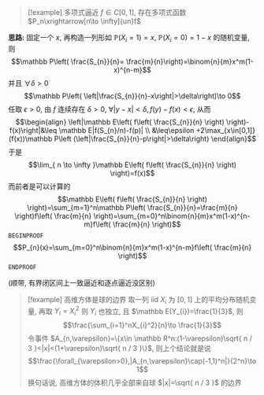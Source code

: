 
> [!example] 多项式逼近
> $f\in C[0,1]$, 存在多项式函数 $P_n\xrightarrow[n\to \infty]{un}f$

**思路:**
固定一个 $x$, 再构造一列形如 $\mathbb P(X_i=1)=x$, $\mathbb P(X_{i}=0)=1-x$ 的随机变量, 则
$$\mathbb P\left( \frac{S_{n}}{n}= \frac{m}{n}\right)=\binom{n}{m}x^m(1-x)^{n-m}$$
并且 $\forall\delta>0$
$$\mathbb P\left( \left|\frac{S_{n}}{n}-x\right|>\delta\right)\to 0$$
任取 $\epsilon>0$, 由 $f$ 连续存在 $\delta>0$, $\forall |y-x|<\delta, f(y)-f(x)<\epsilon$, 从而
$$\begin{align}
\left|\mathbb E\left( f\left( \frac{S_{n}}{n} \right) \right)-f(x)\right|&\leq \mathbb E|f(S_{n}/n)-f(p)| \\
&\leq\epsilon +2\max_{x\in[0,1]}(f(x))\mathbb P\left (\left|\frac{S_{n}}{n}-p\right|>\delta\right)
\end{align}$$
于是 
$$\lim_{ n \to \infty }\mathbb E\left( f\left( \frac{S_{n}}{n} \right) \right)=f(x)$$
而前者是可以计算的
$$\mathbb E\left( f\left( \frac{S_{n}}{n} \right) \right)=\sum_{m=1}^n\mathbb P\left( \frac{S_{n}}{n}=\frac{m}{n} \right)f\left( \frac{m}{n} \right)=\sum_{m=0}^n\binom{n}{m}x^m(1-x)^{n-m}f\left( \frac{m}{n} \right)$$
`BEGINPROOF`
$$P_{n}(x)=\sum_{m=0}^n\binom{n}{m}x^m(1-x)^{n-m}f\left( \frac{m}{n} \right)$$
`ENDPROOF`

(顺带, 有界闭区间上一致逼近和逐点逼近没区别)

> [!example] 高维方体是球的边界
> 取一列 iid $X_i$ 为 $[0,1]$ 上的平均分布随机变量, 再取 $Y_i=X_{i}^2$ 则 $Y_i$ 也独立, 且
> $\mathbb E(Y_{i})=\frac{1}{3}$, 则
> $$\frac{\sum_{i=1}^nX_{i}^2}{n}\to \frac{1}{3}$$
> 令事件 $A_{n,\varepsilon}=\{x\in \mathbb R^n:(1-\varepsilon)\sqrt{ n / 3 }<|x|<(1+\varepsilon)\sqrt{ n / 3 }\}$, 则上个结论就是说
> $$\frac{\forall_{\varepsilon>0},|A_{n,\varepsilon}\cap(-1,1)^n|}{2^n}\to 1$$
> 换句话说, 高维方体的体积几乎全部来自球 $|x|=\sqrt{ n / 3 }$ 的边界
